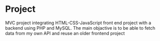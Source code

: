 # Project

MVC project integrating HTML-CSS-JavaScript front end project with a backend using PHP and MySQL. The main objactive is to be able to fetch data from my own API and reuse an older frontend project
